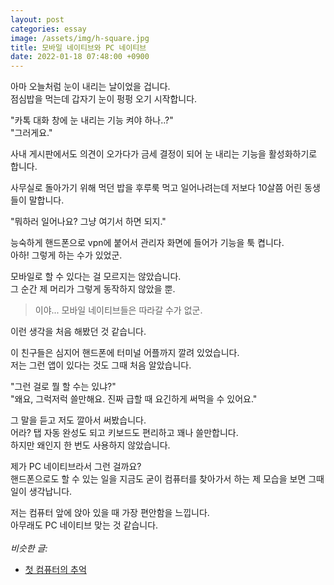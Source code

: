 ```yaml
---
layout: post
categories: essay
image: /assets/img/h-square.jpg
title: 모바일 네이티브와 PC 네이티브
date: 2022-01-18 07:48:00 +0900
---
```


아마 오늘처럼 눈이 내리는 날이었을 겁니다.  
점심밥을 먹는데 갑자기 눈이 펑펑 오기 시작합니다.

"카톡 대화 창에 눈 내리는 기능 켜야 하나..?"  
"그러게요."

사내 게시판에서도 의견이 오가다가 금세 결정이 되어 눈 내리는 기능을 활성화하기로 합니다.

사무실로 돌아가기 위해 먹던 밥을 후루룩 먹고 일어나려는데 저보다 10살쯤 어린 동생들이 말합니다.

"뭐하러 일어나요? 그냥 여기서 하면 되지."

능숙하게 핸드폰으로 vpn에 붙어서 관리자 화면에 들어가 기능을 툭 켭니다.  
아하! 그렇게 하는 수가 있었군.

모바일로 할 수 있다는 걸 모르지는 않았습니다.  
그 순간 제 머리가 그렇게 동작하지 않았을 뿐.

> 이야... 모바일 네이티브들은 따라갈 수가 없군.

이런 생각을 처음 해봤던 것 같습니다.

이 친구들은 심지어 핸드폰에 터미널 어플까지 깔려 있었습니다.  
저는 그런 앱이 있다는 것도 그때 처음 알았습니다.

"그런 걸로 뭘 할 수는 있냐?"  
"왜요, 그럭저럭 쓸만해요. 진짜 급할 때 요긴하게 써먹을 수 있어요."

그 말을 듣고 저도 깔아서 써봤습니다.  
어라? 탭 자동 완성도 되고 키보드도 편리하고 꽤나 쓸만합니다.  
하지만 왜인지 한 번도 사용하지 않았습니다.

제가 PC 네이티브라서 그런 걸까요?  
핸드폰으로도 할 수 있는 일을 지금도 굳이 컴퓨터를 찾아가서 하는 제 모습을 보면 그때 일이 생각납니다.

저는 컴퓨터 앞에 앉아 있을 때 가장 편안함을 느낍니다.  
아무래도 PC 네이티브 맞는 것 같습니다.
<br>
<br>
*비슷한 글:*
* [첫 컴퓨터의 추억](/essay/2021/08/23/첫-컴퓨터의-추억.html)